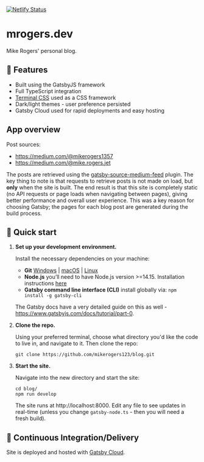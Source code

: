 [![Netlify Status](https://api.netlify.com/api/v1/badges/5169c970-5584-4365-a5fc-7d2e9f2867f1/deploy-status)](https://app.netlify.com/sites/mrogers-blog/deploys)

# mrogers.dev

Mike Rogers' personal blog.

## 🚀 Features

* Built using the GatsbyJS framework
* Full TypeScript integration
* [Terminal CSS](https://terminalcss.xyz/) used as a CSS framework
* Dark/light themes - user preference persisted
* Gatsby Cloud used for rapid deployments and easy hosting

## App overview

Post sources:
* https://medium.com/@mikerogers1357
* https://medium.com/@mike.rogers.jet

The posts are retrieved using the [gatsby-source-medium-feed](https://www.gatsbyjs.com/plugins/gatsby-source-medium-feed/) plugin. The key thing to note is that requests to retrieve posts is not made on load, but **only** when the site is built. The end result is that this site is completely static (no API requests or page loads when navigating between pages), giving better performance and overall user experience. This was a key reason for choosing Gatsby; the pages for each blog post are generated during the build process.

## 🚀 Quick start

1.  **Set up your development environment.**

    Install the necessary dependencies on your machine:
    * **Git** [Windows](https://www.atlassian.com/git/tutorials/install-git#windows) | [macOS](https://www.atlassian.com/git/tutorials/install-git#mac-os-x) | [Linux](https://www.atlassian.com/git/tutorials/install-git#linux)
    * **Node.js** you’ll need to have Node.js version >=14.15. Installation instructions [here](https://docs.npmjs.com/downloading-and-installing-node-js-and-npm)
    * **Gatsby command line interface (CLI)** install globally via: ```npm install -g gatsby-cli```

    The Gatsby docs have a very detailed guide on this as well - https://www.gatsbyjs.com/docs/tutorial/part-0.

2.  **Clone the repo.**

    Using your preferred terminal, choose what directory you'd like the code to live in, and navigate to it. Then clone the repo:

    ```shell
    git clone https://github.com/mikerogers123/blog.git
    ```

3.  **Start the site.**

    Navigate into the new directory and start the site:

    ```shell
    cd blog/
    npm run develop
    ```

    The site runs at http://localhost:8000. Edit any file to see updates in real-time (unless you change `gatsby-node.ts` - then you will need a fresh build).

## 🚀 Continuous Integration/Delivery

Site is deployed and hosted with [Gatsby Cloud](https://www.gatsbyjs.com/cloud/).
